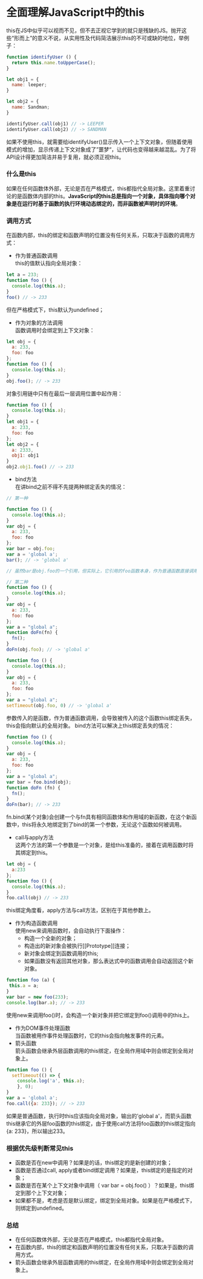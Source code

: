 # 全面理解JavaScript中的this
this在JS中似乎可以视而不见，但不去正视它学到的就只是残缺的JS。抛开这些“形而上”的意义不说，从实用性及代码简洁展示this的不可或缺的地位，举例子：
``` JavaScript
function identifyUser () {
  return this.name.toUpperCase();
}

let obj1 = {
  name: leeper;
}

let obj2 = {
  name: Sandman;
}

identifyUser.call(obj1) // -> LEEPER
identifyUser.call(obj2) // -> SANDMAN
```
如果不使用this，就需要给identifyUser()显示传入一个上下文对象，但随着使用模式的增加，显示传递上下文对象成了”噩梦“，让代码也变得越来越混乱。为了将API设计得更加简洁并易于复用，就必须正视this。

### 什么是this
  如果在任何函数体外部，无论是否在严格模式，this都指代全局对象。这里着重讨论的是函数体内部的this。**JavaScript的this总是指向一个对象，具体指向哪个对象是在运行时基于函数的执行环境动态绑定的，而非函数被声明时的环境**。

### 调用方式
  在函数内部，this的绑定和函数声明的位置没有任何关系，只取决于函数的调用方式：
  - 作为普通函数调用  
  this的值默认指向全局对象：
  ``` JavaScript
  let a = 233;
  function foo () {
    console.log(this.a);
  }
  foo() // -> 233
  ```

  但在严格模式下，this默认为undefined；
  - 作为对象的方法调用  
  函数调用时会绑定到上下文对象：
  ``` JavaScript
  let obj = {
    a: 233,
    foo: foo
  };
  function foo () {
    console.log(this.a);
  }
  obj.foo(); // -> 233
  ```
  
  对象引用链中只有在最后一层调用位置中起作用：
  ``` JavaScript
  function foo () {
    console.log(this.a);
  }
  let obj1 = {
    a: 233,
    foo: foo
  };
  let obj2 = {
    a: 2333,
    obj1: obj1
  }
  obj2.obj1.foo() // -> 233
  ```

  - bind方法  
  在讲bind之前不得不先提两种绑定丢失的情况：  
  ``` JavaScript
  // 第一种

  function foo () {
    console.log(this.a);
  }
  var obj = {
    a: 233,
    foo: foo
  };
  var bar = obj.foo;
  var a = 'global a';
  bar(); // -> 'global a'

  // 虽然bar是obj.foo的一个引用，但实际上，它引用的foo函数本身，作为普通函数直接调用，非严格模式下，this指向全局对象。
  ```  
  ``` JavaScript
  // 第二种
  function foo () {
    console.log(this.a);
  }
  var obj = {
    a: 233,
    foo: foo
  };
  var a = "global a";
  function doFn(fn) {
    fn();
  }
  doFn(obj.foo); // -> 'global a'
  ```

  ``` JavaScript
  function foo () {
    console.log(this.a);
  }
  var obj = {
    a: 233,
    foo: foo
  };
  var a = "global a";
  setTimeout(obj.foo, 0) // -> 'global a'
  ```

  参数传入的是函数，作为普通函数调用，会导致被传入的这个函数this绑定丢失，this会指向默认的全局对象。
  bind方法可以解决上this绑定丢失的情况：
  ``` JavaScript
  function foo () {
    console.log(this.a);
  }
  var obj = {
    a: 233,
    foo: foo
  };
  var a = "global a";
  var bar = foo.bind(obj);
  function doFn (fn) {
    fn();
  }
  doFn(bar); // -> 233
  ```
  
  fn.bind(某个对象)会创建一个与fn具有相同函数体和作用域的新函数，在这个新函数中，this将永久地绑定到了bind的第一个参数，无论这个函数如何被调用。
  - call与apply方法  
  这两个方法的第一个参数是一个对象，是给this准备的，接着在调用函数时将其绑定到this。
  ``` JavaScript
  let obj = {
    a:233
  };
  function foo () {
    console.log(this.a);
  }
  foo.call(obj) // -> 233
  ```
  
  this绑定角度看，apply方法与call方法，区别在于其他参数上。
  - 作为构造函数调用  
  使用new来调用函数时，会自动执行下面操作：
    - 构造一个全新的对象；
    - 构造出的新对象会被执行[[Prototype]]连接；
    - 新对象会绑定到函数调用的this;
    - 如果函数没有返回其他对象，那么表达式中的函数调用会自动返回这个新对象。

   ``` JavaScript
  function foo (a) {
    this.a = a;
  }
  var bar = new foo(233);
  console.log(bar.a); // -> 233
  ```

  使用new来调用foo()时，会构造一个新对象并把它绑定到foo()调用中的this上。
  - 作为DOM事件处理函数  
  当函数被用作事件处理函数时，它的this会指向触发事件的元素。
  - 箭头函数  
  箭头函数会继承外层函数调用的this绑定，在全局作用域中则会绑定到全局对象上。
  ``` JavaScript
  function foo () {
    setTimeout(() => {
      console.log('a', this.a);
      }, 0);
  }
  var a = 'global a';
  foo.call({a: 233}); // -> 233
  ```
  
  如果是普通函数，执行时this应该指向全局对象，输出的'global a'，而箭头函数this继承它的外层foo函数的this绑定，由于使用call方法将foo函数的this绑定指向{a: 233}，所以输出233。
### 根据优先级判断常见this
  - 函数是否在new中调用？如果是的话，this绑定的是新创建的对象；
  - 函数是否通过call, apply或者bind绑定调用？如果是，this绑定的是指定的对象；
  - 函数是否在某个上下文对象中调用（ var bar = obj.foo() ）？如果是，this绑定到那个上下文对象；
  - 如果都不是，考虑是否是默认绑定，绑定到全局对象。如果是在严格模式下，则绑定到undefined。
  
### 总结
  - 在任何函数体外部，无论是否在严格模式，this都指代全局对象。
  - 在函数内部，this的绑定和函数声明的位置没有任何关系，只取决于函数的调用方式。
  - 箭头函数会继承外层函数调用的this绑定，在全局作用域中则会绑定到全局对象上。
